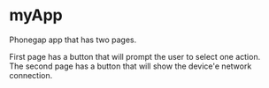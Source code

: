 # myApp
Phonegap app that has two pages. 

First page has a button that will prompt the user to select one action. <br>
The second page has a button that will show the device'e network connection.

